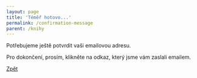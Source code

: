 ```yaml
---
layout: page
title: 'Téměř hotovo...'
permalink: /confirmation-message
parent: /knihy
---
```


Potřebujeme ještě potvrdit vaši emailovou adresu.

Pro dokončení, prosím, klikněte na odkaz, který jsme vám zaslali emailem.

[Zpět](/knihy)
